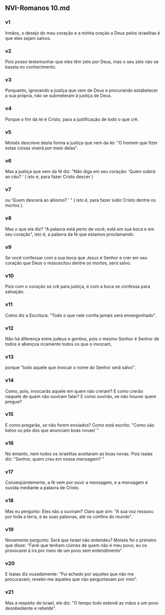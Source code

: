 ## NVI-Romanos 10.md
### v1
 Irmãos, o desejo do meu coração e a minha oração a Deus pelos israelitas é que eles sejam salvos.
### v2
 Pois posso testemunhar que eles têm zelo por Deus, mas o seu zelo não se baseia no conhecimento.
### v3
 Porquanto, ignorando a justiça que vem de Deus e procurando estabelecer a sua própria, não se submeteram à justiça de Deus.
### v4
 Porque o fim da lei é Cristo, para a justificação de todo o que crê.
### v5
 Moisés descreve desta forma a justiça que vem da lei: "O homem que fizer estas coisas viverá por meio delas".
### v6
 Mas a justiça que vem da fé diz: "Não diga em seu coração: ‘Quem subirá ao céu? ’ ( isto é, para fazer Cristo descer )
### v7
 ou ‘Quem descerá ao abismo? ’ " ( isto é, para fazer subir Cristo dentre os mortos ).
### v8
 Mas o que ela diz? "A palavra está perto de você; está em sua boca e em seu coração", isto é, a palavra da fé que estamos proclamando:
### v9
 Se você confessar com a sua boca que Jesus é Senhor e crer em seu coração que Deus o ressuscitou dentre os mortos, será salvo.
### v10
 Pois com o coração se crê para justiça, e com a boca se confessa para salvação.
### v11
 Como diz a Escritura: "Todo o que nele confia jamais será envergonhado".
### v12
 Não há diferença entre judeus e gentios, pois o mesmo Senhor é Senhor de todos e abençoa ricamente todos os que o invocam,
### v13
 porque "todo aquele que invocar o nome do Senhor será salvo".
### v14
 Como, pois, invocarão aquele em quem não creram? E como crerão naquele de quem não ouviram falar? E como ouvirão, se não houver quem pregue?
### v15
 E como pregarão, se não forem enviados? Como está escrito: "Como são belos os pés dos que anunciam boas novas! "
### v16
 No entanto, nem todos os israelitas aceitaram as boas novas. Pois Isaías diz: "Senhor, quem creu em nossa mensagem? "
### v17
 Conseqüentemente, a fé vem por ouvir a mensagem, e a mensagem é ouvida mediante a palavra de Cristo.
### v18
 Mas eu pergunto: Eles não a ouviram? Claro que sim: "A sua voz ressoou por toda a terra, e as suas palavras, até os confins do mundo".
### v19
 Novamente pergunto: Será que Israel não entendeu? Moisés foi o primeiro que disse: "Farei que tenham ciúmes de quem não é meu povo; eu os provocarei à ira por meio de um povo sem entendimento".
### v20
 E Isaías diz ousadamente: "Fui achado por aqueles que não me procuravam; revelei-me àqueles que não perguntavam por mim".
### v21
 Mas a respeito de Israel, ele diz: "O tempo todo estendi as mãos a um povo desobediente e rebelde".
